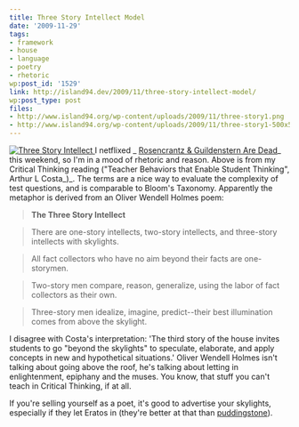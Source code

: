```yaml
---
title: Three Story Intellect Model
date: '2009-11-29'
tags:
- framework
- house
- language
- poetry
- rhetoric
wp:post_id: '1529'
link: http://island94.dev/2009/11/three-story-intellect-model/
wp:post_type: post
files:
- http://www.island94.org/wp-content/uploads/2009/11/three-story1.png
- http://www.island94.org/wp-content/uploads/2009/11/three-story1-500x564.png
---
```


[ ![Three Story Intellect](http://www.island94.org/wp-content/uploads/2009/11/three-story1-500x564.png "Three Story Intellect") ](http://www.island94.org/wp-content/uploads/2009/11/three-story1.png)I netflixed _ [Rosencrantz & Guildenstern Are Dead](http://en.wikipedia.org/wiki/Rosencrantz_%26_Guildenstern_Are_Dead_%28film%29)_ this weekend, so I'm in a mood of rhetoric and reason. Above is from my Critical Thinking reading ("Teacher Behaviors that Enable Student Thinking", Arthur L Costa_)_. The terms are a nice way to evaluate the complexity of test questions, and is comparable to Bloom's Taxonomy. Apparently the metaphor is derived from an Oliver Wendell Holmes poem:

> **The Three Story Intellect**

>

> There are one-story intellects, two-story intellects, and three-story intellects with skylights.

>

> All fact collectors who have no aim beyond their facts are one-storymen.

>

> Two-story men compare, reason, generalize, using the labor of fact collectors as their own.

>

> Three-story men idealize, imagine, predict--their best illumination comes from above the skylight.

I disagree with Costa's interpretation: 'The third story of the house invites students to go "beyond the skylights" to speculate, elaborate, and apply concepts in new and hypothetical situations.' Oliver Wendell Holmes isn't talking about going above the roof, he's talking about letting in enlightenment, epiphany and the muses. You know, that stuff you can't teach in Critical Thinking, if at all.

If you're selling yourself as a poet, it's good to advertise your skylights, especially if they let Eratos in (they're better at that than [puddingstone](http://www.island94.org/2007/10/puddingstone/)).